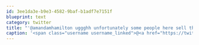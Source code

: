 ```yaml
---
id: 3ee1da3e-b9e3-4582-9baf-b1adf7e7151f
blueprint: text
category: twitter
title: "'@amandamhamilton uggghh unfortunately some people here sell that as a service"
caption: '<span class="username username_linked">@<a href="https://twitter.com/amandamhamilton" title="Amanda Hamilton">amandamhamilton</a></span> uggghh unfortunately some people here sell that as a service'
---
```


